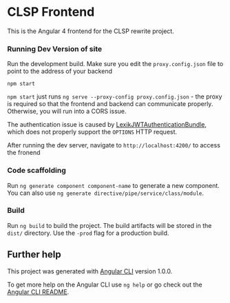 # CLSP Frontend

This is the Angular 4 frontend for the CLSP rewrite project.

### Running Dev Version of site

Run the development build. Make sure you edit the ```proxy.config.json``` file to point to the address of your backend
```
npm start
```

```npm start``` just runs ```ng serve --proxy-config proxy.config.json``` - the proxy is required so that the frontend and backend can communicate properly. Otherwise, you will run into a CORS issue. 

The authentication issue is caused by [LexikJWTAuthenticationBundle](https://github.com/lexik/LexikJWTAuthenticationBundle), which does not properly support the ```OPTIONS``` HTTP request.

After running the dev server, navigate to ```http://localhost:4200/``` to access the fronend

### Code scaffolding

Run `ng generate component component-name` to generate a new component. You can also use `ng generate directive/pipe/service/class/module`.

### Build

Run `ng build` to build the project. The build artifacts will be stored in the `dist/` directory. Use the `-prod` flag for a production build.


## Further help

This project was generated with [Angular CLI](https://github.com/angular/angular-cli) version 1.0.0.

To get more help on the Angular CLI use `ng help` or go check out the [Angular CLI README](https://github.com/angular/angular-cli/blob/master/README.md).
